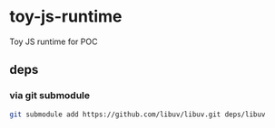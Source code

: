 # toy-js-runtime
Toy JS runtime for POC

## deps

### via git submodule
```bash
git submodule add https://github.com/libuv/libuv.git deps/libuv
```
